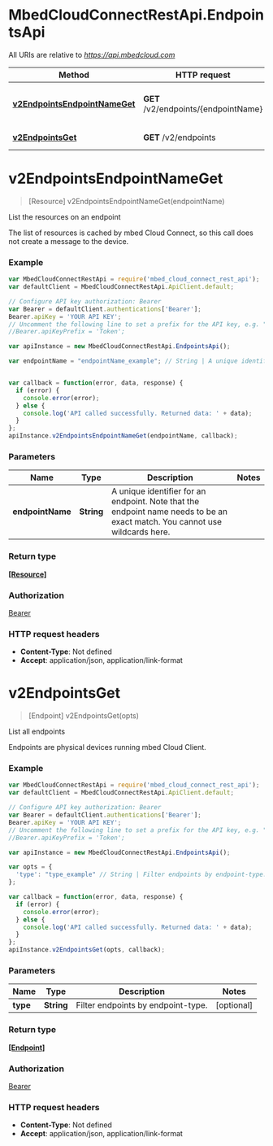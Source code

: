 # MbedCloudConnectRestApi.EndpointsApi

All URIs are relative to *https://api.mbedcloud.com*

Method | HTTP request | Description
------------- | ------------- | -------------
[**v2EndpointsEndpointNameGet**](EndpointsApi.md#v2EndpointsEndpointNameGet) | **GET** /v2/endpoints/{endpointName} | List the resources on an endpoint
[**v2EndpointsGet**](EndpointsApi.md#v2EndpointsGet) | **GET** /v2/endpoints | List all endpoints


<a name="v2EndpointsEndpointNameGet"></a>
# **v2EndpointsEndpointNameGet**
> [Resource] v2EndpointsEndpointNameGet(endpointName)

List the resources on an endpoint

The list of resources is cached by mbed Cloud Connect, so this call does not create a message to the device. 

### Example
```javascript
var MbedCloudConnectRestApi = require('mbed_cloud_connect_rest_api');
var defaultClient = MbedCloudConnectRestApi.ApiClient.default;

// Configure API key authorization: Bearer
var Bearer = defaultClient.authentications['Bearer'];
Bearer.apiKey = 'YOUR API KEY';
// Uncomment the following line to set a prefix for the API key, e.g. "Token" (defaults to null)
//Bearer.apiKeyPrefix = 'Token';

var apiInstance = new MbedCloudConnectRestApi.EndpointsApi();

var endpointName = "endpointName_example"; // String | A unique identifier for an endpoint. Note that the endpoint name needs to be an exact match. You cannot use wildcards here. 


var callback = function(error, data, response) {
  if (error) {
    console.error(error);
  } else {
    console.log('API called successfully. Returned data: ' + data);
  }
};
apiInstance.v2EndpointsEndpointNameGet(endpointName, callback);
```

### Parameters

Name | Type | Description  | Notes
------------- | ------------- | ------------- | -------------
 **endpointName** | **String**| A unique identifier for an endpoint. Note that the endpoint name needs to be an exact match. You cannot use wildcards here.  | 

### Return type

[**[Resource]**](Resource.md)

### Authorization

[Bearer](../README.md#Bearer)

### HTTP request headers

 - **Content-Type**: Not defined
 - **Accept**: application/json, application/link-format

<a name="v2EndpointsGet"></a>
# **v2EndpointsGet**
> [Endpoint] v2EndpointsGet(opts)

List all endpoints

Endpoints are physical devices running mbed Cloud Client. 

### Example
```javascript
var MbedCloudConnectRestApi = require('mbed_cloud_connect_rest_api');
var defaultClient = MbedCloudConnectRestApi.ApiClient.default;

// Configure API key authorization: Bearer
var Bearer = defaultClient.authentications['Bearer'];
Bearer.apiKey = 'YOUR API KEY';
// Uncomment the following line to set a prefix for the API key, e.g. "Token" (defaults to null)
//Bearer.apiKeyPrefix = 'Token';

var apiInstance = new MbedCloudConnectRestApi.EndpointsApi();

var opts = { 
  'type': "type_example" // String | Filter endpoints by endpoint-type.
};

var callback = function(error, data, response) {
  if (error) {
    console.error(error);
  } else {
    console.log('API called successfully. Returned data: ' + data);
  }
};
apiInstance.v2EndpointsGet(opts, callback);
```

### Parameters

Name | Type | Description  | Notes
------------- | ------------- | ------------- | -------------
 **type** | **String**| Filter endpoints by endpoint-type. | [optional] 

### Return type

[**[Endpoint]**](Endpoint.md)

### Authorization

[Bearer](../README.md#Bearer)

### HTTP request headers

 - **Content-Type**: Not defined
 - **Accept**: application/json, application/link-format

